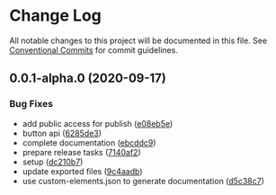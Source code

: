 # Change Log

All notable changes to this project will be documented in this file.
See [Conventional Commits](https://conventionalcommits.org) for commit guidelines.

## 0.0.1-alpha.0 (2020-09-17)


### Bug Fixes

* add public access for publish ([e08eb5e](https://github.com/uxland/components/commit/e08eb5e0a49c0d17e883e631f4b8a0439c304639))
* button api ([6285de3](https://github.com/uxland/components/commit/6285de360603c57c98105dfe24d053580697b9d1))
* complete documentation ([ebcddc9](https://github.com/uxland/components/commit/ebcddc95fed0f885d0603b65de8b1179e32288e7))
* prepare release tasks ([7140af2](https://github.com/uxland/components/commit/7140af231728685b5d2dceee1405da5916b693db))
* setup ([dc210b7](https://github.com/uxland/components/commit/dc210b78a407e368d87435cf3e26f53a65ae4c61))
* update exported files ([9c4aadb](https://github.com/uxland/components/commit/9c4aadb0690212db8ae3d3aef65a94f9d50241de))
* use custom-elements.json to generate documentation ([d5c38c7](https://github.com/uxland/components/commit/d5c38c72a93553abbef8d7a2d85aff20ae66bc16))

